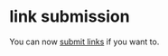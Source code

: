 <!--
  id: 246
  date: 2005-01-16T02:49:26
  modified: 2005-01-16T02:49:26
  slug: linksubmission
  type: post
  excerpt: <p>You can now submit links if you want to.</p>
  categories: admin
  tags: 
  inCv: 
  inPortfolio: 
  dateFrom: 
  dateTo: 
-->

# link submission

<p>You can now <a href="javascript:showtxt('csb');">submit links</a> if you want to.</p>